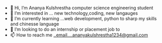 - 👋 Hi, I’m Ananya Kulshrestha computer science engineering student 
- 👀 I’m interested in ... new technology,coding, new langauges
- 🌱 I’m currently learning ...web development, python to sharp my skills and chinesse language
- 💞️ I’m looking to do an internship or placement job to 
- 📫 How to reach me ..email....ananyakulshrestha1234@gmail.com

<!---
Ananyakulshrestha123/Ananyakulshrestha123 is a ✨ special ✨ repository because its `README.md` (this file) appears on your GitHub profile.
You can click the Preview link to take a look at your changes.
--->
